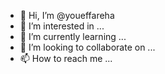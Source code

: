 - 👋 Hi, I’m @youeffareha
- 👀 I’m interested in ...
- 🌱 I’m currently learning ...
- 💞️ I’m looking to collaborate on ...
- 📫 How to reach me ...

<!---
youeffareha/youeffareha is a ✨ special ✨ repository because its `README.md` (this file) appears on your GitHub profile.
You can click the Preview link to take a look at your changes.
--->
